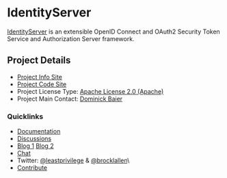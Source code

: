 # IdentityServer

[IdentityServer](https://identityserver.github.io/Documentation/) is an extensible OpenID Connect and OAuth2 Security Token Service and Authorization Server framework.

## Project Details

* [Project Info Site](https://identityserver.github.io/Documentation/)
* [Project Code Site](https://github.com/identityserver/IdentityServer3)
* Project License Type: [Apache License 2.0 (Apache)](https://github.com/thinktecture/IdentityServer.v3/blob/master/LICENSE)
* Project Main Contact: [Dominick Baier](https://github.com/leastprivilege)

### Quicklinks

* [Documentation](https://identityserver.github.io/Documentation/)
* [Discussions](https://github.com/identityserver/IdentityServer3/issues)
* [Blog 1](http://leastprivilege.com/) [Blog 2](http://brockallen.com/)
* [Chat](https://gitter.im/IdentityServer/IdentityServer3)
* Twitter: [@leastprivilege](https://twitter.com/leastprivilege) & 
[@brocklallen](https://twitter.com/brocklallen)\
* [Contribute](https://github.com/identityserver/IdentityServer3/blob/master/CONTRIBUTING.md)


